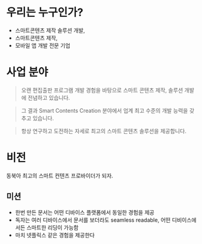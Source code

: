﻿# 우리는 누구인가?

- 스마트콘텐츠 제작 솔루션 개발, 
- 스마트콘텐츠 제작, 
- 모바일 앱 개발 전문 기업 

# 사업 분야

> 오랜 편집출판 프로그램 개발 경험을 바탕으로 스마트 콘텐츠 제작, 솔루션 개발에 전념하고 있습니다. 

> 그 결과 Smart Contents Creation 분야에서 업계 최고 수준의 개발 능력을 갖추고 있습니다. 

> 항상 연구하고 도전하는 자세로 최고의 스마트 콘텐츠 솔루션을 제공합니다.

# 비전

동북아 최고의 스마트 컨텐츠 프로바이더가 되자.

## 미션

- 한번 만든 문서는 어떤 디바이스 플랫폼에서 동일한 경험을 제공
- 독자는 여러 디바이스에서 문서를 보더라도 seamless readable, 어떤 디비이스에서든 스마트한 리딩이 가능함
- 마치 넷플릭스 같은 경험을 제공한다
 
